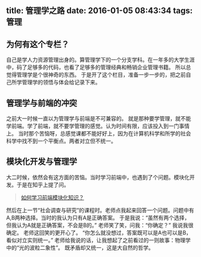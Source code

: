 title: 管理学之路
date: 2016-01-05 08:43:34
tags: 管理
---
## 为何有这个专栏？
自己是学人力资源管理出身的。算管理学下的一个分支学科。在一年多的大学生涯中，码了足够多的代码，也看了足够多的管理经典和畅销企业管理书籍。
所以总觉得管理学是个很神奇的东西。
于是开了这个栏目，准备一步一步的，把之前自己所学管理学的领悟与体会给记录下来。
## 管理学与前端的冲突
之前大一时候一直以为管理学与前端是不可兼容的。
就是那种要学管理，就不能学前端。学了前端，就不要学管理的感觉。认为时间有限，应该投入到一门事情上。
当时那个苦恼呀，总感觉课都不能好好上，因为在计算机科学和所学的社会科学中找不到一个平衡点。两者对立但不统一。
## 模块化开发与管理学
大二时候，依然会有这方面的苦恼。当时学习前端中，也遇到了个问题。模块化开发。于是在知乎上提了问。
> [如何学习前端模块化知识？](https://www.zhihu.com/question/37011441)

然后在上一节“社会调查与研究”的课程时。老师点我起来回答一个问题。问题中有A,B两种选择。当时的我认为只有A是正确答案。
于是我说：“虽然有两个选择，但我认为A就是正确答案，不会是B的。”
老师笑了笑，问我：“你确定？”
我说我很确定。
老师这回笑的更开心了。
“你怎么就没想过，答案既可以是A也可以是B，看似对立实则统一。”
老师给我说的话，让我想起了之前看过的一则故事：物理学中的“光的波粒二象性”。
既矛盾却又统一，这是大自然的哲学。